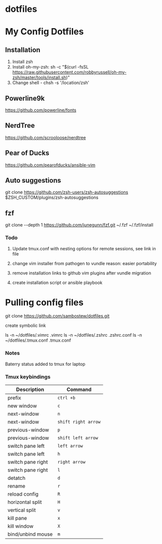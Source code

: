 # dotfiles
# My Config Dotfiles

## Installation 

1. Install zsh
2. Install oh-my-zsh:
sh -c "$(curl -fsSL https://raw.githubusercontent.com/robbyrussell/oh-my-zsh/master/tools/install.sh)"
3. Change shell - chsh -s '/location/zsh'

## Powerline9k

https://github.com/powerline/fonts

## NerdTree

https://github.com/scrooloose/nerdtree

## Pear of Ducks

https://github.com/pearofducks/ansible-vim

## Auto suggestions

git clone https://github.com/zsh-users/zsh-autosuggestions $ZSH_CUSTOM/plugins/zsh-autosuggestions

## fzf

git clone --depth 1 https://github.com/junegunn/fzf.git ~/.fzf
~/.fzf/install

### Todo

1. Update tmux.conf with nesting options for remote sessions, see link in file

2. change vim installer from pathogen to vundle
reason: easier portability

3. remove installation links to github vim plugins after vundle migration

4. create installation script or ansible playbook


# Pulling config files

git clone https://github.com/sambostew/dotfiles.git

create symbolic link

ls -n ~/dotfiles/.vimrc .vimrc
ls -n ~/dotfiles/.zshrc .zshrc.conf
ls -n ~/dotfiles/.tmux.conf .tmux.conf

### Notes

Baterry status added to tmux for laptop


### Tmux keybindings

| Description | Command |
| ---     | ---         |
| prefix  | `ctrl +b`     |
| new window | `c`|
| next-window | `n` |
| next-window | `shift right arrow`|
| previous-window | `p` |
| previous-window | `shift left arrow` |
| switch pane left | `left arrow` |
| switch pane left | `h` |
| switch pane right| `right arrow`|
| switch pane right| `l` |
| detatch |`d` |
| rename     | `r`      |
| reload config     | `R`      |
| horizontal split     | `H`|
| vertical split  | `v`|
| kill pane | `x` |
| kill window | `X` |
| bind/unbind mouse | `m` |
